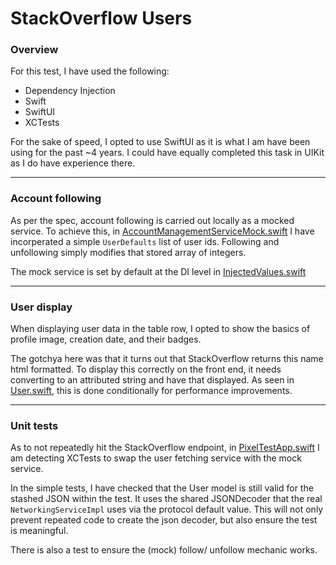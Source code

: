 # StackOverflow Users

### Overview
For this test, I have used the following:

- Dependency Injection
- Swift
- SwiftUI
- XCTests

For the sake of speed, I opted to use SwiftUI as it is what I am have been using for the past ~4 years. I could have equally completed this task in UIKit as I do have experience there.

---
### Account following

As per the spec, account following is carried out locally as a mocked service. 
To achieve this, in [AccountManagementServiceMock.swift](PixelTest/Services/Account%20management/AccountManagementServiceMock.swift) I have incorperated a simple `UserDefaults` list of user ids. 
Following and unfollowing simply modifies that stored array of integers. 

The mock service is set by default at the DI level in [InjectedValues.swift](PixelTest/DI/InjectedValues.swift#L57)

---
### User display

When displaying user data in the table row, I opted to show the basics of profile image, creation date, and their badges.  

The gotchya here was that it turns out that StackOverflow returns this name html formatted. To display this correctly on the front end, it needs converting to an attributed string and have that displayed. As seen in [User.swift](PixelTest/Models/User.swift#L41), this is done conditionally for performance improvements.

--- 
### Unit tests

As to not repeatedly hit the StackOverflow endpoint, in [PixelTestApp.swift](PixelTest/PixelTestApp.swift#L13) I am detecting XCTests to swap the user fetching service with the mock service. 

In the simple tests, I have checked that the User model is still valid for the stashed JSON within the test. It uses the shared JSONDecoder that the real `NetworkingServiceImpl` uses via the protocol default value. This will not only prevent repeated code to create the json decoder, but also ensure the test is meaningful.

There is also a test to ensure the (mock) follow/ unfollow mechanic works.